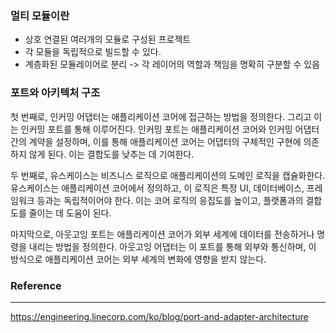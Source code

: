 ### 멀티 모듈이란
- 상호 연결된 여러개의 모듈로 구성된 프로젝트
- 각 모듈을 독립적으로 빌드할 수 있다.
- 계층화된 모듈레이어로 분리 -> 각 레이어의 역할과 책임을 명확히 구분할 수 있음


### 포트와 아키텍처 구조
첫 번째로, 인커밍 어댑터는 애플리케이션 코어에 접근하는 방법을 정의한다. 그리고 이는 인커밍 포트를 통해 이루어진다. 인커밍 포트는 애플리케이션 코어와 인커밍 어댑터 간의 계약을 설정하며, 이를 통해 애플리케이션 코어는 어댑터의 구체적인 구현에 의존하지 않게 된다. 이는 결합도를 낮추는 데 기여한다.

두 번째로, 유스케이스는 비즈니스 로직으로 애플리케이션의 도메인 로직을 캡슐화한다. 유스케이스는 애플리케이션 코어에서 정의하고, 이 로직은 특정 UI, 데이터베이스, 프레임워크 등과는 독립적이어야 한다. 이는 코어 로직의 응집도를 높이고, 플랫폼과의 결합도를 줄이는 데 도움이 된다.

마지막으로, 아웃고잉 포트는 애플리케이션 코어가 외부 세계에 데이터를 전송하거나 명령을 내리는 방법을 정의한다. 아웃고잉 어댑터는 이 포트를 통해 외부와 통신하며, 이 방식으로 애플리케이션 코어는 외부 세계의 변화에 영향을 받지 않는다.

### Reference
---
https://engineering.linecorp.com/ko/blog/port-and-adapter-architecture
